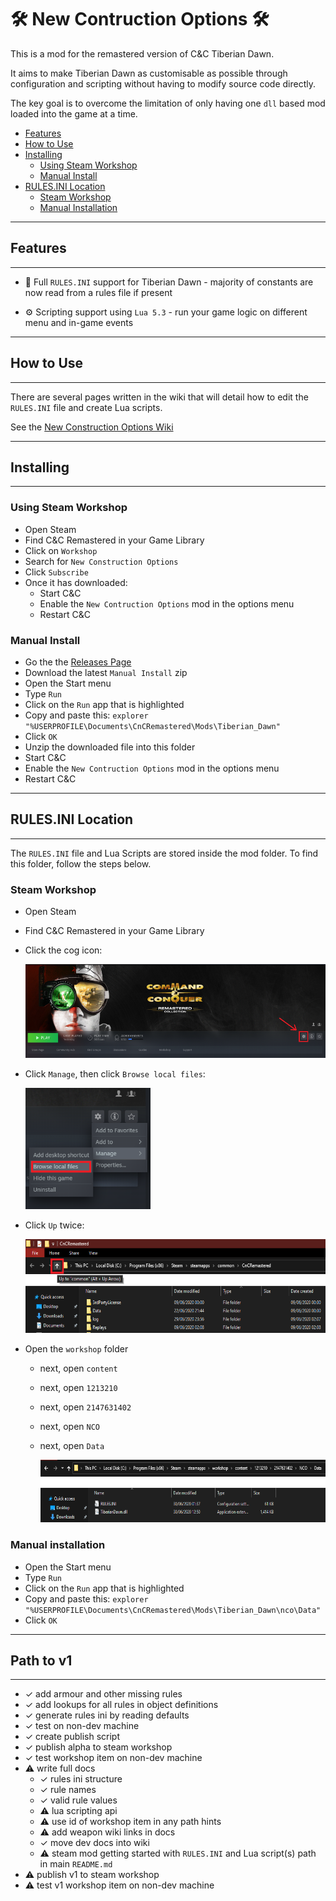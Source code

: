 ﻿# 🛠 New Contruction Options 🛠

This is a mod for the remastered version of C&C Tiberian Dawn.

It aims to make Tiberian Dawn as customisable as possible through configuration and scripting without having to modify source code directly.

The key goal is to overcome the limitation of only having one `dll` based mod loaded into the game at a time.

- [Features](#Features)
- [How to Use](#How-To-Use)
- [Installing](#Installing)
  - [Using Steam Workshop](#Using-Steam-Workshop)
  - [Manual Install](#Manual-Install)
- [RULES.INI Location](#RULES.INI-Location)
  - [Steam Workshop](#Steam-Workshop)
  - [Manual Installation](#Manual-Installation)

---

## Features

---

- 📃 Full `RULES.INI` support for Tiberian Dawn - majority of constants are now read from a rules file if present

- ⚙ Scripting support using `Lua 5.3` - run your game logic on different menu and in-game events


---

## How to Use

---

There are several pages written in the wiki that will detail how to edit the `RULES.INI` file and create Lua scripts.

See the [New Construction Options Wiki](https://github.com/djfdyuruiry/cnc-td-nco-mod/wiki)

---

## Installing

---

### Using Steam Workshop

- Open Steam
- Find C&C Remastered in your Game Library
- Click on `Workshop`
- Search for `New Construction Options`
- Click `Subscribe` 
- Once it has downloaded:
  - Start C&C
  - Enable the `New Contruction Options` mod in the options menu
  - Restart C&C

### Manual Install

- Go the the [Releases Page]()
- Download the latest `Manual Install` zip
- Open the Start menu
- Type `Run`
- Click on the `Run` app that is highlighted
- Copy and paste this: `explorer "%USERPROFILE\Documents\CnCRemastered\Mods\Tiberian_Dawn"`
- Click `OK`
- Unzip the downloaded file into this folder
- Start C&C
- Enable the `New Contruction Options` mod in the options menu
- Restart C&C

---

## RULES.INI Location

---

The `RULES.INI` file and Lua Scripts are stored inside the mod folder. To find this folder, follow the steps below.

### Steam Workshop

- Open Steam
- Find C&C Remastered in your Game Library
- Click the cog icon:

  <img src="docs/steam_rules_path_0.png" width="600" height="150" />

- Click `Manage`, then click `Browse local files`:

  <img src="docs/steam_rules_path_1.png" width="200" height="`180" />

- Click `Up` twice:

  <img src="docs/steam_rules_path_2.png" width="600" height="150" />

- Open the `workshop` folder
  - next, open `content`
  - next, open `1213210`
  - next, open `2147631402`
  - next, open `NCO`
  - next, open `Data`

    <img src="docs/steam_rules_path_3.png" width="800" height="100" />

### Manual installation

- Open the Start menu
- Type `Run`
- Click on the `Run` app that is highlighted
- Copy and paste this: `explorer "%USERPROFILE\Documents\CnCRemastered\Mods\Tiberian_Dawn\nco\Data"`
- Click `OK`

---

## Path to v1

---

- ✓ add armour and other missing rules
- ✓ add lookups for all rules in object definitions
- ✓ generate rules ini by reading defaults
- ✓ test on non-dev machine
- ✓ create publish script
- ✓ publish alpha to steam workshop
- ✓ test workshop item on non-dev machine
- ⚠ write full docs
  - ✓ rules ini structure
  - ✓ rule names
  - ✓ valid rule values
  - ⚠ lua scripting api
  - ⚠ use id of workshop item in any path hints
  - ⚠ add weapon wiki links in docs
  - ✓ move dev docs into wiki 
  - ⚠ steam mod getting started with `RULES.INI` and Lua script(s) path in main `README.md`
- ⚠ publish v1 to steam workshop
- ⚠ test v1 workshop item on non-dev machine

